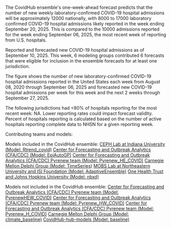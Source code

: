 The CovidHub ensemble's one-week-ahead forecast predicts that the number of new weekly laboratory-confirmed COVID-19 hospital admissions will be approximately 12000 nationally, with 8000 to 17000 laboratory confirmed COVID-19 hospital admissions likely reported in the week ending September 20, 2025. This is compared to the 10000 admissions reported for the week ending September 06, 2025, the most recent week of reporting from U.S. hospitals.

Reported and forecasted new COVID-19 hospital admissions as of September 10, 2025. This week, 6 modeling groups contributed 6 forecasts that were eligible for inclusion in the ensemble forecasts for at least one jurisdiction.

The figure shows the number of new laboratory-confirmed COVID-19 hospital admissions reported in the United States each week from August 08, 2020 through September 06, 2025 and forecasted new COVID-19 hospital admissions per week for this week and the next 2 weeks through September 27, 2025.

The following jurisdictions had <80% of hospitals reporting for the most recent week: NA. Lower reporting rates could impact forecast validity. Percent of hospitals reporting is calculated based on the number of active hospitals reporting complete data to NHSN for a given reporting week.

Contributing teams and models:

Models included in the CovidHub ensemble:
[CEPH Lab at Indiana University (Model: Rtrend_covid)](https://publichealth.indiana.edu/about/directory/Marco-Ajelli-majelli.html)
[Center for Forecasting and Outbreak Analytics (CFA/CDC) (Model: EpiAutoGP)](https://github.com/cdcgov/pyrenew-hew)
[Center for Forecasting and Outbreak Analytics (CFA/CDC) Pyrenew team (Model: Pyrenew_HE_COVID)](https://github.com/cdcgov/pyrenew-hew)
[Carnegie Mellon Delphi Group (Model: TimeSeries)](https://github.com/cmu-delphi/exploration-tooling/)
[MOBS Lab at Northeastern University and ISI Foundation (Model: AdaptiveEnsemble)](https://www.isi.it/)
[One Health Trust and Johns Hopkins University (Model: nbxd)](https://github.com/CDDEP-DC/nbeats-xd)

Models not included in the CovidHub ensemble:
[Center for Forecasting and Outbreak Analytics (CFA/CDC) Pyrenew team (Model: PyrenewHEW_COVID)](https://github.com/cdcgov/pyrenew-hew)
[Center for Forecasting and Outbreak Analytics (CFA/CDC) Pyrenew team (Model: Pyrenew_HW_COVID)](https://github.com/cdcgov/pyrenew-hew)
[Center for Forecasting and Outbreak Analytics (CFA/CDC) Pyrenew team (Model: Pyrenew_H_COVID)](https://github.com/cdcgov/pyrenew-hew)
[Carnegie Mellon Delphi Group (Model: climate_baseline)](https://github.com/cmu-delphi/exploration-tooling/)
[CovidHub-hub-models (Model: baseline)](https://github.com/CDCgov/covid19-forecast-hub)
